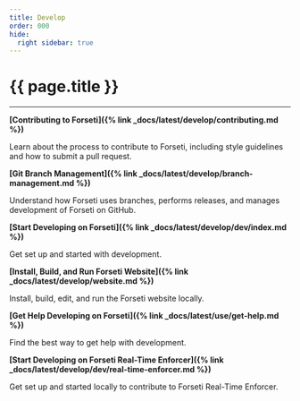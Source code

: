 ```yaml
---
title: Develop
order: 000
hide:
  right sidebar: true
---
```


# {{ page.title }}

---

**[Contributing to Forseti]({% link _docs/latest/develop/contributing.md %})**

Learn about the process to contribute to Forseti, including style guidelines and how to submit
a pull request.

**[Git Branch Management]({% link _docs/latest/develop/branch-management.md %})**

Understand how Forseti uses branches, performs releases, and manages development of Forseti on
GitHub.

**[Start Developing on Forseti]({% link _docs/latest/develop/dev/index.md %})**

Get set up and started with development.

**[Install, Build, and Run Forseti Website]({% link _docs/latest/develop/website.md %})**

Install, build, edit, and run the Forseti website locally.

**[Get Help Developing on Forseti]({% link _docs/latest/use/get-help.md %})**

Find the best way to get help with development.

**[Start Developing on Forseti Real-Time Enforcer]({% link _docs/latest/develop/dev/real-time-enforcer.md %})**

Get set up and started locally to contribute to Forseti Real-Time Enforcer.
